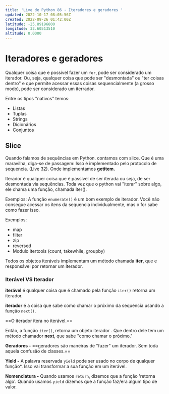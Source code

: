 ```yaml
---
title: 'Live de Python 86 - Iteradores e geradores '
updated: 2022-10-17 08:05:56Z
created: 2022-09-26 01:42:00Z
latitude: -25.89196800
longitude: 32.60513510
altitude: 0.0000
---
```


# Iteradores e geradores

Qualquer coisa que e possível fazer um `for`, pode ser considerado um iterador. Ou, seja, qualquer coisa que pode ser "desmontada" ou "ter coisas dentro" e que permite acessar essas coisas sequencialmente (a grosso modo), pode ser considerado um iterrador.

Entre os tipos "nativos" temos:

- Listas
- Tuplas
- Strings
- Dicionários
- Conjuntos

## Slice

Quando falamos de sequências em Python. contamos com slice. Que é uma maravilha, diga-se de passagem: Isso é implementado pelo protocolo de sequencia. (Live 32). Onde implementamos ****getitem**.**

Iterador é qualquer coisa que é passível de ser iterada ou seja, de ser desmontada via sequências. Toda vez que o python vai "iterar" sobre algo, ele chama uma função, chamada iter().

Exemplos:
A função `enumerate()` é um bom exemplo de iterador. Você não consegue acessar os itens da sequencia individualmente, mas o for sabe como fazer isso.

Exemplos:

- map
- filter
- zip
- reversed
- Modulo itertools (count, takewhile, groupby)

Todos os objetos iteráveis implementam um método chamada **iter**, que e responsável por retornar um iterador.

### Iterável VS Iterador

**iterável** é qualquer coisa que é chamado pela função `iter()` retorna um iterador.

**iterador** é a coisa que sabe como chamar o próximo da sequencia usando a função `next()`.

==O iterador itera no iterável.==

Então, a função `iter()`, retorna um objeto iterador <iterator>.</iterator> Que dentro dele tem um método chamador **next**, que sabe "como chamar o próximo."

**Geradores -** ==geradores são maneiras de "fazer" um iterador. Sem toda aquela confusão de classes.==

**Yield -** A palavra reservada `yield` pode ser usado no corpo de qualquer função*. Isso vai transformar a sua função em um iterável.

**Nomenclatura -** Quando usamos `return`, dizemos que a função 'retorna algo'. Quando usamos `yield` dizemos que a função faz/era algum tipo de valor.
